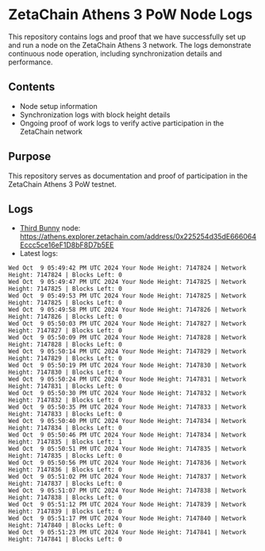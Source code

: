 # ZetaChain Athens 3 PoW Node Logs
This repository contains logs and proof that we have successfully set up and run a node on the ZetaChain Athens 3 network. The logs demonstrate continuous node operation, including synchronization details and performance.

## Contents
- Node setup information
- Synchronization logs with block height details
- Ongoing proof of work logs to verify active participation in the ZetaChain network

## Purpose
This repository serves as documentation and proof of participation in the ZetaChain Athens 3 PoW testnet.

## Logs

- [Third Bunny](https://thirdbunny.xyz/) node: https://athens.explorer.zetachain.com/address/0x225254d35dE666064Eccc5ce16eF1D8bF8D7b5EE
- Latest logs:
```
Wed Oct  9 05:49:42 PM UTC 2024 Your Node Height: 7147824 | Network Height: 7147824 | Blocks Left: 0
Wed Oct  9 05:49:47 PM UTC 2024 Your Node Height: 7147825 | Network Height: 7147825 | Blocks Left: 0
Wed Oct  9 05:49:53 PM UTC 2024 Your Node Height: 7147825 | Network Height: 7147825 | Blocks Left: 0
Wed Oct  9 05:49:58 PM UTC 2024 Your Node Height: 7147826 | Network Height: 7147826 | Blocks Left: 0
Wed Oct  9 05:50:03 PM UTC 2024 Your Node Height: 7147827 | Network Height: 7147827 | Blocks Left: 0
Wed Oct  9 05:50:09 PM UTC 2024 Your Node Height: 7147828 | Network Height: 7147828 | Blocks Left: 0
Wed Oct  9 05:50:14 PM UTC 2024 Your Node Height: 7147829 | Network Height: 7147829 | Blocks Left: 0
Wed Oct  9 05:50:19 PM UTC 2024 Your Node Height: 7147830 | Network Height: 7147830 | Blocks Left: 0
Wed Oct  9 05:50:24 PM UTC 2024 Your Node Height: 7147831 | Network Height: 7147831 | Blocks Left: 0
Wed Oct  9 05:50:30 PM UTC 2024 Your Node Height: 7147832 | Network Height: 7147832 | Blocks Left: 0
Wed Oct  9 05:50:35 PM UTC 2024 Your Node Height: 7147833 | Network Height: 7147833 | Blocks Left: 0
Wed Oct  9 05:50:40 PM UTC 2024 Your Node Height: 7147834 | Network Height: 7147834 | Blocks Left: 0
Wed Oct  9 05:50:46 PM UTC 2024 Your Node Height: 7147834 | Network Height: 7147835 | Blocks Left: 1
Wed Oct  9 05:50:51 PM UTC 2024 Your Node Height: 7147835 | Network Height: 7147835 | Blocks Left: 0
Wed Oct  9 05:50:56 PM UTC 2024 Your Node Height: 7147836 | Network Height: 7147836 | Blocks Left: 0
Wed Oct  9 05:51:02 PM UTC 2024 Your Node Height: 7147837 | Network Height: 7147837 | Blocks Left: 0
Wed Oct  9 05:51:07 PM UTC 2024 Your Node Height: 7147838 | Network Height: 7147838 | Blocks Left: 0
Wed Oct  9 05:51:12 PM UTC 2024 Your Node Height: 7147839 | Network Height: 7147839 | Blocks Left: 0
Wed Oct  9 05:51:17 PM UTC 2024 Your Node Height: 7147840 | Network Height: 7147840 | Blocks Left: 0
Wed Oct  9 05:51:23 PM UTC 2024 Your Node Height: 7147841 | Network Height: 7147841 | Blocks Left: 0
```
